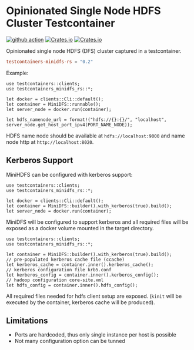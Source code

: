 # Opinionated Single Node HDFS Cluster Testcontainer

[![github action](https://github.com/milenkovicm/testcontainers-minidfs-rs/actions/workflows/basic.yml/badge.svg)](https://github.com/milenkovicm/testcontainers-minidfs-rs/actions/workflows/basic.yml)
[![Crates.io](https://img.shields.io/crates/v/testcontainers-minidfs-rs)](https://crates.io/crates/testcontainers-minidfs-rs)
[![Crates.io](https://img.shields.io/crates/d/testcontainers-minidfs-rs)](https://crates.io/crates/testcontainers-minidfs-rs)

Opinionated single node HDFS (DFS) cluster captured in a testcontainer.

```toml
testcontainers-minidfs-rs = "0.2"
```

Example:

```rust, no_run
use testcontainers::clients;
use testcontainers_minidfs_rs::*;

let docker = clients::Cli::default();
let container = MiniDFS::runnable();
let server_node = docker.run(container);

let hdfs_namenode_url = format!("hdfs://{}:{}/", "localhost", server_node.get_host_port_ipv4(PORT_NAME_NODE));
```

HDFS name node should be available at `hdfs://localhost:9000` and name node http at `http://localhost:8020`.

## Kerberos Support

MiniHDFS can be configured with kerberos support:

```rust, no_run
use testcontainers::clients;
use testcontainers_minidfs_rs::*;

let docker = clients::Cli::default();
let container = MiniDFS::builder().with_kerberos(true).build();
let server_node = docker.run(container);
```

MiniDFS will be configured to support kerberos and all required files will be exposed as a docker volume mounted in the target directory.

```rust, no_run
use testcontainers::clients;
use testcontainers_minidfs_rs::*;

let container = MiniDFS::builder().with_kerberos(true).build();
// pre-populated kerberos cache file (ccache)
let kerberos_cache = container.inner().kerberos_cache();
// kerberos configuration file krb5.conf
let kerberos_config = container.inner().kerberos_config();
// hadoop configuration core-site.xml
let hdfs_config = container.inner().hdfs_config();
```

All required files needed for hdfs client setup are exposed. (`kinit` will be executed by the container, kerberos cache will be produced).

## Limitations

- Ports are hardcoded, thus only single instance per host is possible
- Not many configuration option can be tunned
